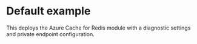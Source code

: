 # Default example

This deploys the Azure Cache for Redis module with a diagnostic settings and private endpoint configuration.
